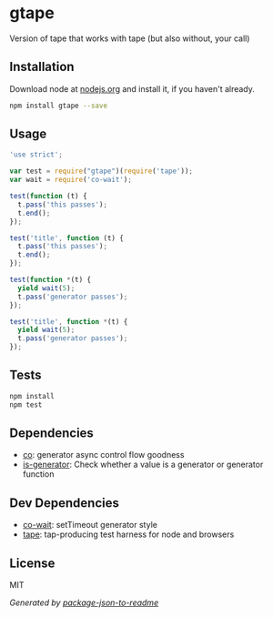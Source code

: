 # gtape 

Version of tape that works with tape (but also without, your call)

## Installation

Download node at [nodejs.org](http://nodejs.org) and install it, if you haven't already.

```sh
npm install gtape --save
```

## Usage

```js
'use strict';

var test = require("gtape")(require('tape'));
var wait = require('co-wait');

test(function (t) {
  t.pass('this passes');
  t.end();
});

test('title', function (t) {
  t.pass('this passes');
  t.end();
});

test(function *(t) {
  yield wait(5);
  t.pass('generator passes');
});

test('title', function *(t) {
  yield wait(5);
  t.pass('generator passes');
});

```

## Tests

```sh
npm install
npm test
```

## Dependencies

- [co](https://github.com/tj/co): generator async control flow goodness
- [is-generator](https://github.com/blakeembrey/is-generator): Check whether a value is a generator or generator function

## Dev Dependencies

- [co-wait](https://github.com/juliangruber/co-wait): setTimeout generator style
- [tape](https://github.com/substack/tape): tap-producing test harness for node and browsers


## License

MIT

_Generated by [package-json-to-readme](https://github.com/zeke/package-json-to-readme)_
